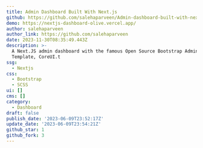 ```yaml
---
title: Admin Dashboard Built With Next.js
github: https://github.com/salehaparveen/Admin-dashboard-built-with-next.js
demo: https://nextjs-dashboard-olive.vercel.app/
author: salehaparveen
author_link: https://github.com/salehaparveen
date: 2023-11-30T08:35:49.443Z
description: >-
  A Next.JS admin dashboard with the famous Open Source Bootstrap Admin
  Template, CoreUI.t
ssg:
  - Nextjs
css:
  - Bootstrap
  - SCSS
ui: []
cms: []
category:
  - Dashboard
draft: false
publish_date: '2023-06-09T23:52:17Z'
update_date: '2023-06-09T23:54:21Z'
github_star: 1
github_fork: 3
---
```

